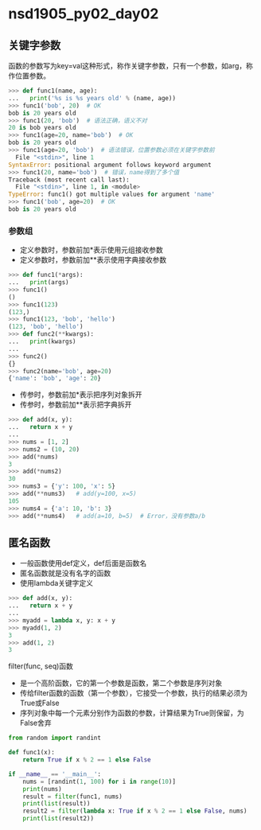 # nsd1905_py02_day02

## 关键字参数

函数的参数写为key=val这种形式，称作关键字参数，只有一个参数，如arg，称作位置参数。

```python
>>> def func1(name, age):
...   print('%s is %s years old' % (name, age))
>>> func1('bob', 20)  # OK
bob is 20 years old
>>> func1(20, 'bob')  # 语法正确，语义不对
20 is bob years old
>>> func1(age=20, name='bob')  # OK
bob is 20 years old
>>> func1(age=20, 'bob')  # 语法错误，位置参数必须在关键字参数前
  File "<stdin>", line 1
SyntaxError: positional argument follows keyword argument
>>> func1(20, name='bob')  # 错误，name得到了多个值
Traceback (most recent call last):
  File "<stdin>", line 1, in <module>
TypeError: func1() got multiple values for argument 'name'
>>> func1('bob', age=20)  # OK
bob is 20 years old
```

### 参数组

- 定义参数时，参数前加\*表示使用元组接收参数
- 定义参数时，参数前加\*\*表示使用字典接收参数

```python
>>> def func1(*args):
...   print(args)
>>> func1()
()
>>> func1(123)
(123,)
>>> func1(123, 'bob', 'hello')
(123, 'bob', 'hello')
>>> def func2(**kwargs):
...   print(kwargs)
... 
>>> func2()
{}
>>> func2(name='bob', age=20)
{'name': 'bob', 'age': 20}
```

- 传参时，参数前加\*表示把序列对象拆开
- 传参时，参数前加\*\*表示把字典拆开

```python
>>> def add(x, y):
...   return x + y
... 
>>> nums = [1, 2]
>>> nums2 = (10, 20)
>>> add(*nums)
3
>>> add(*nums2)
30
>>> nums3 = {'y': 100, 'x': 5}
>>> add(**nums3)   # add(y=100, x=5)
105
>>> nums4 = {'a': 10, 'b': 3}
>>> add(**nums4)   # add(a=10, b=5)  # Error，没有参数a/b
```

## 匿名函数

- 一般函数使用def定义，def后面是函数名
- 匿名函数就是没有名字的函数
- 使用lambda关键字定义

```python
>>> def add(x, y):
...   return x + y
... 
>>> myadd = lambda x, y: x + y
>>> myadd(1, 2)
3
>>> add(1, 2)
3
```

filter(func, seq)函数

- 是一个高阶函数，它的第一个参数是函数，第二个参数是序列对象
- 传给filter函数的函数（第一个参数），它接受一个参数，执行的结果必须为True或False
- 序列对象中每一个元素分别作为函数的参数，计算结果为True则保留，为False舍弃

```python
from random import randint

def func1(x):
    return True if x % 2 == 1 else False

if __name__ == '__main__':
    nums = [randint(1, 100) for i in range(10)]
    print(nums)
    result = filter(func1, nums)
    print(list(result))
    result2 = filter(lambda x: True if x % 2 == 1 else False, nums)
    print(list(result2))
```







